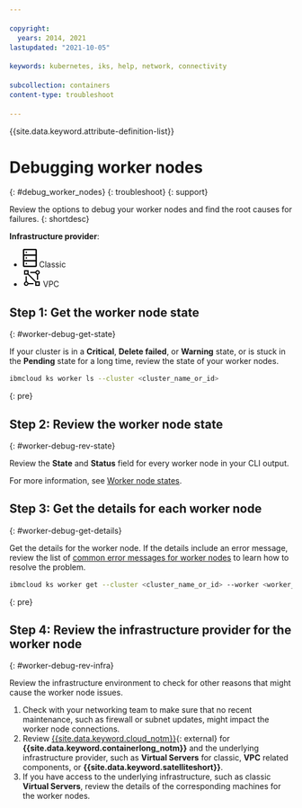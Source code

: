 ```yaml
---

copyright: 
  years: 2014, 2021
lastupdated: "2021-10-05"

keywords: kubernetes, iks, help, network, connectivity

subcollection: containers
content-type: troubleshoot

---
```


{{site.data.keyword.attribute-definition-list}}



# Debugging worker nodes
{: #debug_worker_nodes}
{: troubleshoot}
{: support}

Review the options to debug your worker nodes and find the root causes for failures.
{: shortdesc}

**Infrastructure provider**:
* ![Classic infrastructure provider icon.](images/icon-classic-2.svg) Classic
* ![VPC infrastructure provider icon.](images/icon-vpc-2.svg) VPC

## Step 1: Get the worker node state
{: #worker-debug-get-state}

If your cluster is in a **Critical**, **Delete failed**, or **Warning** state, or is stuck in the **Pending** state for a long time, review the state of your worker nodes.

```sh
ibmcloud ks worker ls --cluster <cluster_name_or_id>
```
{: pre}

## Step 2: Review the worker node state
{: #worker-debug-rev-state}

Review the **State** and **Status** field for every worker node in your CLI output.

For more information, see [Worker node states](/docs/containers?topic=containers-worker-node-state-reference).

## Step 3: Get the details for each worker node
{: #worker-debug-get-details}

Get the details for the worker node. If the details include an error message, review the list of [common error messages for worker nodes](/docs/containers?topic=containers-common_worker_nodes_issues) to learn how to resolve the problem.

```sh
ibmcloud ks worker get --cluster <cluster_name_or_id> --worker <worker_node_id>
```
{: pre}

## Step 4: Review the infrastructure provider for the worker node
{: #worker-debug-rev-infra}

Review the infrastructure environment to check for other reasons that might cause the worker node issues.
1. Check with your networking team to make sure that no recent maintenance, such as firewall or subnet updates, might impact the worker node connections.
2. Review [{{site.data.keyword.cloud_notm}}](https://cloud.ibm.com/status/){: external} for **{{site.data.keyword.containerlong_notm}}** and the underlying infrastructure provider, such as **Virtual Servers** for classic, **VPC** related components, or **{{site.data.keyword.satelliteshort}}**.
3. If you have access to the underlying infrastructure, such as classic **Virtual Servers**, review the details of the corresponding machines for the worker nodes.




